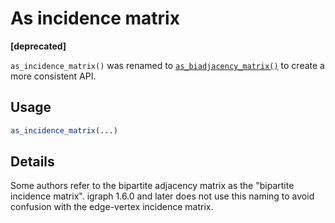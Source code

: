 # As incidence matrix

**\[deprecated\]**

`as_incidence_matrix()` was renamed to
[`as_biadjacency_matrix()`](https://r.igraph.org/reference/as_biadjacency_matrix.md)
to create a more consistent API.

## Usage

``` r
as_incidence_matrix(...)
```

## Details

Some authors refer to the bipartite adjacency matrix as the "bipartite
incidence matrix". igraph 1.6.0 and later does not use this naming to
avoid confusion with the edge-vertex incidence matrix.
